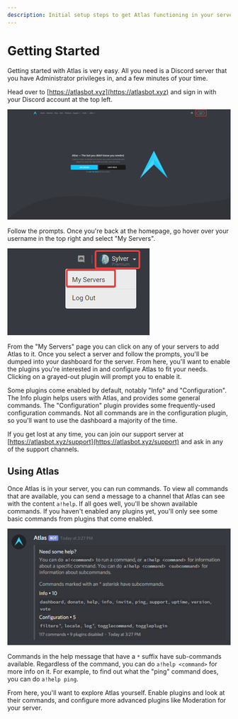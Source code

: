 ```yaml
---
description: Initial setup steps to get Atlas functioning in your server
---
```


# Getting Started

Getting started with Atlas is very easy. All you need is a Discord server that you have Administrator privileges in, and a few minutes of your time.

Head over to [https://atlasbot.xyz](https://atlasbot.xyz) and sign in with your Discord account at the top left.

![](.gitbook/assets/ks1up.png)

Follow the prompts. Once you're back at the homepage, go hover over your username in the top right and select "My Servers".

![](.gitbook/assets/ncajh.png)

From the "My Servers" page you can click on any of your servers to add Atlas to it. Once you select a server and follow the prompts, you'll be dumped into your dashboard for the server. From here, you'll want to enable the plugins you're interested in and configure Atlas to fit your needs. Clicking on a grayed-out plugin will prompt you to enable it.

Some plugins come enabled by default, notably "Info" and "Configuration". The Info plugin helps users with Atlas, and provides some general commands. The "Configuration" plugin provides some frequently-used configuration commands. Not all commands are in the configuration plugin, so you'll want to use the dashboard a majority of the time.

If you get lost at any time, you can join our support server at [https://atlasbot.xyz/support](https://atlasbot.xyz/support) and ask in any of the support channels.

## Using Atlas

Once Atlas is in your server, you can run commands. To view all commands that are available, you can send a message to a channel that Atlas can see with the content `a!help`. If all goes well, you'll be shown available commands. If you haven't enabled any plugins yet, you'll only see some basic commands from plugins that come enabled.

![](.gitbook/assets/jribc.png)

Commands in the help message that have a `*` suffix have sub-commands available. Regardless of the command, you can do `a!help <command>` for more info on it. For example, to find out what the "ping" command does, you can do `a!help ping`.

From here, you'll want to explore Atlas yourself. Enable plugins and look at their commands, and configure more advanced plugins like Moderation for your server.

